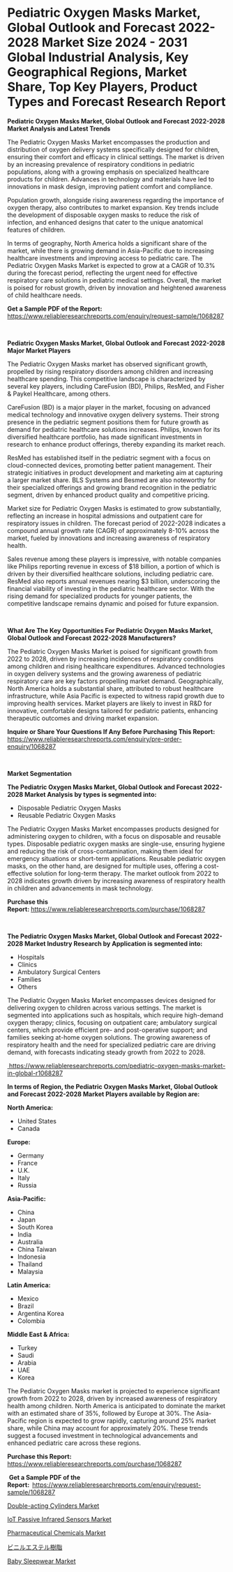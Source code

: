 <p><h1>Pediatric Oxygen Masks Market, Global Outlook and Forecast 2022-2028 Market Size 2024 - 2031 Global Industrial Analysis, Key Geographical Regions, Market Share, Top Key Players, Product Types and Forecast Research Report</h1></p><p><strong>Pediatric Oxygen Masks Market, Global Outlook and Forecast 2022-2028 Market Analysis and Latest Trends</strong></p>
<p><p>The Pediatric Oxygen Masks Market encompasses the production and distribution of oxygen delivery systems specifically designed for children, ensuring their comfort and efficacy in clinical settings. The market is driven by an increasing prevalence of respiratory conditions in pediatric populations, along with a growing emphasis on specialized healthcare products for children. Advances in technology and materials have led to innovations in mask design, improving patient comfort and compliance.</p><p>Population growth, alongside rising awareness regarding the importance of oxygen therapy, also contributes to market expansion. Key trends include the development of disposable oxygen masks to reduce the risk of infection, and enhanced designs that cater to the unique anatomical features of children. </p><p>In terms of geography, North America holds a significant share of the market, while there is growing demand in Asia-Pacific due to increasing healthcare investments and improving access to pediatric care. The Pediatric Oxygen Masks Market is expected to grow at a CAGR of 10.3% during the forecast period, reflecting the urgent need for effective respiratory care solutions in pediatric medical settings. Overall, the market is poised for robust growth, driven by innovation and heightened awareness of child healthcare needs.</p></p>
<p><strong>Get a Sample PDF of the Report:&nbsp;</strong> <a href="https://www.reliableresearchreports.com/enquiry/request-sample/1068287">https://www.reliableresearchreports.com/enquiry/request-sample/1068287</a></p>
<p>&nbsp;</p>
<p><strong>Pediatric Oxygen Masks Market, Global Outlook and Forecast 2022-2028 Major Market Players</strong></p>
<p><p>The Pediatric Oxygen Masks market has observed significant growth, propelled by rising respiratory disorders among children and increasing healthcare spending. This competitive landscape is characterized by several key players, including CareFusion (BD), Philips, ResMed, and Fisher & Paykel Healthcare, among others.</p><p>CareFusion (BD) is a major player in the market, focusing on advanced medical technology and innovative oxygen delivery systems. Their strong presence in the pediatric segment positions them for future growth as demand for pediatric healthcare solutions increases. Philips, known for its diversified healthcare portfolio, has made significant investments in research to enhance product offerings, thereby expanding its market reach.</p><p>ResMed has established itself in the pediatric segment with a focus on cloud-connected devices, promoting better patient management. Their strategic initiatives in product development and marketing aim at capturing a larger market share. BLS Systems and Besmed are also noteworthy for their specialized offerings and growing brand recognition in the pediatric segment, driven by enhanced product quality and competitive pricing.</p><p>Market size for Pediatric Oxygen Masks is estimated to grow substantially, reflecting an increase in hospital admissions and outpatient care for respiratory issues in children. The forecast period of 2022-2028 indicates a compound annual growth rate (CAGR) of approximately 8-10% across the market, fueled by innovations and increasing awareness of respiratory health.</p><p>Sales revenue among these players is impressive, with notable companies like Philips reporting revenue in excess of $18 billion, a portion of which is driven by their diversified healthcare solutions, including pediatric care. ResMed also reports annual revenues nearing $3 billion, underscoring the financial viability of investing in the pediatric healthcare sector. With the rising demand for specialized products for younger patients, the competitive landscape remains dynamic and poised for future expansion.</p></p>
<p>&nbsp;</p>
<p><strong>What Are The Key Opportunities For Pediatric Oxygen Masks Market, Global Outlook and Forecast 2022-2028 Manufacturers?</strong></p>
<p><p>The Pediatric Oxygen Masks Market is poised for significant growth from 2022 to 2028, driven by increasing incidences of respiratory conditions among children and rising healthcare expenditures. Advanced technologies in oxygen delivery systems and the growing awareness of pediatric respiratory care are key factors propelling market demand. Geographically, North America holds a substantial share, attributed to robust healthcare infrastructure, while Asia Pacific is expected to witness rapid growth due to improving health services. Market players are likely to invest in R&D for innovative, comfortable designs tailored for pediatric patients, enhancing therapeutic outcomes and driving market expansion.</p></p>
<p><strong>Inquire or Share Your Questions If Any Before Purchasing This Report:</strong> <a href="https://www.reliableresearchreports.com/enquiry/pre-order-enquiry/1068287">https://www.reliableresearchreports.com/enquiry/pre-order-enquiry/1068287</a></p>
<p>&nbsp;</p>
<p><strong>Market Segmentation</strong></p>
<p><strong>The Pediatric Oxygen Masks Market, Global Outlook and Forecast 2022-2028 Market Analysis by types is segmented into:</strong></p>
<p><ul><li>Disposable Pediatric Oxygen Masks</li><li>Reusable Pediatric Oxygen Masks</li></ul></p>
<p><p>The Pediatric Oxygen Masks Market encompasses products designed for administering oxygen to children, with a focus on disposable and reusable types. Disposable pediatric oxygen masks are single-use, ensuring hygiene and reducing the risk of cross-contamination, making them ideal for emergency situations or short-term applications. Reusable pediatric oxygen masks, on the other hand, are designed for multiple uses, offering a cost-effective solution for long-term therapy. The market outlook from 2022 to 2028 indicates growth driven by increasing awareness of respiratory health in children and advancements in mask technology.</p></p>
<p><strong>Purchase this Report:&nbsp;</strong><a href="https://www.reliableresearchreports.com/purchase/1068287">https://www.reliableresearchreports.com/purchase/1068287</a></p>
<p>&nbsp;</p>
<p><strong>The Pediatric Oxygen Masks Market, Global Outlook and Forecast 2022-2028 Market Industry Research by Application is segmented into:</strong></p>
<p><ul><li>Hospitals</li><li>Clinics</li><li>Ambulatory Surgical Centers</li><li>Families</li><li>Others</li></ul></p>
<p><p>The Pediatric Oxygen Masks Market encompasses devices designed for delivering oxygen to children across various settings. The market is segmented into applications such as hospitals, which require high-demand oxygen therapy; clinics, focusing on outpatient care; ambulatory surgical centers, which provide efficient pre- and post-operative support; and families seeking at-home oxygen solutions. The growing awareness of respiratory health and the need for specialized pediatric care are driving demand, with forecasts indicating steady growth from 2022 to 2028.</p></p>
<p><a href="https://www.reliableresearchreports.com/pediatric-oxygen-masks-market-in-global-r1068287">&nbsp;https://www.reliableresearchreports.com/pediatric-oxygen-masks-market-in-global-r1068287</a></p>
<p><strong>In terms of Region, the Pediatric Oxygen Masks Market, Global Outlook and Forecast 2022-2028 Market Players available by Region are:</strong></p>
<p>
    <p> <strong> North America: </strong>
        <ul>
            <li>United States</li>
            <li>Canada</li>
        </ul>
        </p> 
    <p> <strong> Europe: </strong>
        <ul>
            <li>Germany</li>
            <li>France</li>
            <li>U.K.</li>
            <li>Italy</li>
            <li>Russia</li>
        </ul>
        </p> 
    <p> <strong> Asia-Pacific: </strong>
        <ul>
            <li>China</li>
            <li>Japan</li>
            <li>South Korea</li>
            <li>India</li>
            <li>Australia</li>
            <li>China Taiwan</li>
            <li>Indonesia</li>
            <li>Thailand</li>
            <li>Malaysia</li>
        </ul>
        </p> 
    <p> <strong> Latin America: </strong>
        <ul>
            <li>Mexico</li>
            <li>Brazil</li>
            <li>Argentina Korea</li>
            <li>Colombia</li>
        </ul>
        </p> 
    <p> <strong> Middle East & Africa: </strong>
        <ul>
            <li>Turkey</li>
            <li>Saudi</li>
            <li>Arabia</li>
            <li>UAE</li>
            <li>Korea</li>
        </ul>
    </p>
    </p>
<p><p>The Pediatric Oxygen Masks market is projected to experience significant growth from 2022 to 2028, driven by increased awareness of respiratory health among children. North America is anticipated to dominate the market with an estimated share of 35%, followed by Europe at 30%. The Asia-Pacific region is expected to grow rapidly, capturing around 25% market share, while China may account for approximately 20%. These trends suggest a focused investment in technological advancements and enhanced pediatric care across these regions.</p></p>
<p><strong>Purchase this Report: </strong><a href="https://www.reliableresearchreports.com/purchase/1068287">https://www.reliableresearchreports.com/purchase/1068287</a></p>
<p>&nbsp;<strong>Get a Sample PDF of the Report:&nbsp;&nbsp;</strong><a href="https://www.reliableresearchreports.com/enquiry/request-sample/1068287">https://www.reliableresearchreports.com/enquiry/request-sample/1068287</a></p>
<p><strong></strong></p>
<p><p><a href="https://issuu.com/reportprime-2/docs/double-acting-cylinders-market-size_ad69770160b630">Double-acting Cylinders Market</a></p><p><a href="https://medium.com/@mdmasty/global-iot-passive-infrared-sensors-market-size-is-expected-to-experience-a-cagr-of-6-3-e6f473f746ab">IoT Passive Infrared Sensors Market</a></p><p><a href="https://www.linkedin.com/pulse/evaluating-global-pharmaceutical-chemicals-market-trends-py4oc?trackingId=db3lHNjVQ5GKIH4sB8ZXSQ%3D%3D">Pharmaceutical Chemicals Market</a></p><p><a href="https://medium.com/@vedakuvlis2023/%E3%83%93%E3%83%8B%E3%83%AB%E3%82%A8%E3%82%B9%E3%83%86%E3%83%AB%E6%A8%B9%E8%84%82%E5%B8%82%E5%A0%B4%E3%81%AB%E9%96%A2%E3%81%99%E3%82%8B%E3%82%B0%E3%83%AD%E3%83%BC%E3%83%90%E3%83%AB%E3%81%AA%E8%A6%96%E7%82%B9-%E3%83%88%E3%83%AC%E3%83%B3%E3%83%89%E3%81%A8%E4%BA%88%E6%B8%AC-2024%E5%B9%B4-2031%E5%B9%B4-010cf3582c1e">ビニルエステル樹脂</a></p><p><a href="https://issuu.com/reportprime-2/docs/baby-sleepwear-market-size-2030.ppt_b11d09631cec03">Baby Sleepwear Market</a></p></p>